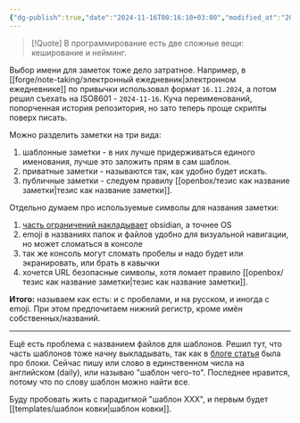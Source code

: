 ```yaml
---
{"dg-publish":true,"date":"2024-11-16T00:16:10+03:00","modified_at":"2024-11-16T00:56:47+03:00","permalink":"/forge/note-taking/именование заметок/","dgPassFrontmatter":true}
---
```




> [!Quote]
> В программирование есть две сложные вещи: кеширование и нейминг.

Выбор имени для заметок тоже дело затратное. Например, в [[forge/note-taking/электронный ежедневник|электронном ежедневнике]] по привычки использовал формат `16.11.2024`, а потом решил съехать на ISO8601 - `2024-11-16`. Куча переименований, попорченная история репозитория, но зато теперь проще скрипты поверх писать.

Можно разделить заметки на три вида:
1. шаблонные заметки - в них лучше придерживаться единого именования, лучше это заложить прям в сам шаблон.
2. приватные заметки - называются так, как удобно будет искать.
3. публичные заметки - следуем правилу [[openbox/тезис как название заметки|тезис как название заметки]].

Отдельно думаем про используемые символы для названия заметки:
1. [часть ограничений накладывает](https://forum.obsidian.md/t/list-of-not-allowed-characters-in-the-file-name-make-it-os-specific/892) obsidian, а точнее OS
2. emoji в названиях папок и файлов удобно для визуальной навигации, но может сломаться в консоле
3. так же консоль могут сломать пробелы и надо будет или экранировать, или брать в кавычки
4. хочется URL безопасные символы, хотя ломает правило [[openbox/тезис как название заметки|тезис как название заметки]]. 

**Итого:** называем как есть: и с пробелами, и на русском, и иногда с emoji. При этом предпочитаем нижний регистр, кроме имён собственных/названий.

---

Ещё есть проблема с названием файлов для шаблонов. Решил тут, что часть шаблонов тоже начну выкладывать, так как в [блоге статья](https://vanadium23.me/obsidian-anytype/) была про блоки. Сейчас пишу или слово в единственном числа на английском (daily), или называю "шаблон чего-то". Последнее нравится, потому что по слову шаблон можно найти все.

Буду пробовать жить с парадигмой "шаблон XXX", и первым будет [[templates/шаблон ковки|шаблон ковки]].
